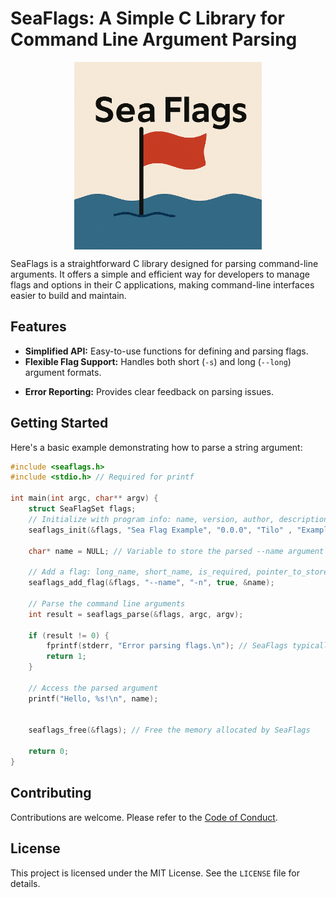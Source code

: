 # SeaFlags: A Simple C Library for Command Line Argument Parsing

<div style="text-align: center; align-items: center; justify-content: center; display: flex; width: 100%;">
<img src="https://github.com/tilo-k/sea-flags/blob/master/logo.png" alt="SeaFlags Logo" width="300" height="300">
</div>

SeaFlags is a straightforward C library designed for parsing command-line arguments. It offers a simple and efficient way for developers to manage flags and options in their C applications, making command-line interfaces easier to build and maintain.

## Features

*   **Simplified API:** Easy-to-use functions for defining and parsing flags.
*   **Flexible Flag Support:** Handles both short (`-s`) and long (`--long`) argument formats.
<!-- *   **Automatic Help:** Generates `--help` messages. -->
*   **Error Reporting:** Provides clear feedback on parsing issues.

## Getting Started

Here's a basic example demonstrating how to parse a string argument:

```c
#include <seaflags.h>
#include <stdio.h> // Required for printf

int main(int argc, char** argv) {
    struct SeaFlagSet flags;
    // Initialize with program info: name, version, author, description
    seaflags_init(&flags, "Sea Flag Example", "0.0.0", "Tilo" , "Example for the seaflags library");

    char* name = NULL; // Variable to store the parsed --name argument

    // Add a flag: long_name, short_name, is_required, pointer_to_store_value
    seaflags_add_flag(&flags, "--name", "-n", true, &name);

    // Parse the command line arguments
    int result = seaflags_parse(&flags, argc, argv);

    if (result != 0) {
        fprintf(stderr, "Error parsing flags.\n"); // SeaFlags typically prints error details too
        return 1;
    }

    // Access the parsed argument
    printf("Hello, %s!\n", name);


    seaflags_free(&flags); // Free the memory allocated by SeaFlags

    return 0;
}
```

## Contributing

Contributions are welcome. Please refer to the [Code of Conduct](https://tilok.dev/coc).

## License

This project is licensed under the MIT License. See the `LICENSE` file for details.
